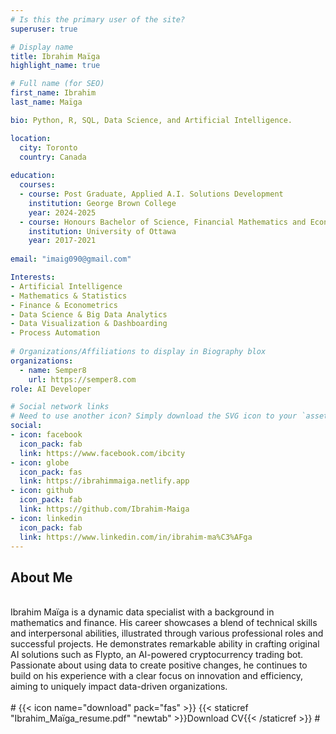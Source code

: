 ```yaml
---
# Is this the primary user of the site?
superuser: true

# Display name
title: Ibrahim Maïga
highlight_name: true

# Full name (for SEO)
first_name: Ibrahim
last_name: Maïga

bio: Python, R, SQL, Data Science, and Artificial Intelligence.

location:
  city: Toronto
  country: Canada
  
education:
  courses:
  - course: Post Graduate, Applied A.I. Solutions Development
    institution: George Brown College
    year: 2024-2025
  - course: Honours Bachelor of Science, Financial Mathematics and Economics
    institution: University of Ottawa
    year: 2017-2021
    
email: "imaig090@gmail.com"

Interests:
- Artificial Intelligence
- Mathematics & Statistics
- Finance & Econometrics
- Data Science & Big Data Analytics
- Data Visualization & Dashboarding
- Process Automation
  
# Organizations/Affiliations to display in Biography blox
organizations:
  - name: Semper8
    url: https://semper8.com
role: AI Developer

# Social network links
# Need to use another icon? Simply download the SVG icon to your `assets/media/icons/` folder.
social:
- icon: facebook
  icon_pack: fab
  link: https://www.facebook.com/ibcity
- icon: globe
  icon_pack: fas
  link: https://ibrahimmaiga.netlify.app
- icon: github
  icon_pack: fab
  link: https://github.com/Ibrahim-Maiga
- icon: linkedin
  icon_pack: fab
  link: https://www.linkedin.com/in/ibrahim-ma%C3%AFga
---
```


## **About Me**
<br>
Ibrahim Maïga is a dynamic data specialist with a background in mathematics and finance. His career showcases a blend of technical skills and interpersonal abilities, illustrated through various professional roles and successful projects. He demonstrates remarkable ability in crafting original AI solutions such as Flypto, an AI-powered cryptocurrency trading bot. Passionate about using data to create positive changes, he continues to build on his experience with a clear focus on innovation and efficiency, aiming to uniquely impact data-driven organizations.
<br><br>
#<span class="btn btn-outline-primary btn-page-header btn-download">
{{< icon name="download" pack="fas" >}} {{< staticref "Ibrahim_Maïga_resume.pdf" "newtab" >}}Download CV{{< /staticref >}}
#</span>







